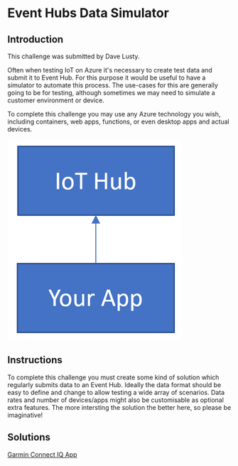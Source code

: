 # Event Hubs Data Simulator

## Introduction

This challenge was submitted by Dave Lusty.

Often when testing IoT on Azure it's necessary to create test data and submit it to Event Hub. For this purpose it would be useful to have a simulator to automate this process. The use-cases for this are generally going to be for testing, although sometimes we may need to simulate a customer environment or device.

To complete this challenge you may use any Azure technology you wish, including containers, web apps, functions, or even desktop apps and actual devices.

![example image](images/iotapp.png)

## Instructions

To complete this challenge you must create some kind of solution which regularly submits data to an Event Hub. Ideally the data format should be easy to define and change to allow testing a wide array of scenarios. Data rates and number of devices/apps might also be customisable as optional extra features.
The more intersting the solution the better here, so please be imaginative!

## Solutions

[Garmin Connect IQ App](solution1/readme.md)